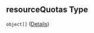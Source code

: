 ## resourceQuotas Type

`object[]` ([Details](btpsa-usecase-properties-services-items-allof-1-then-allof-30-then-allof-2-then-properties-parameters-properties-resourcequotas-items.md))
